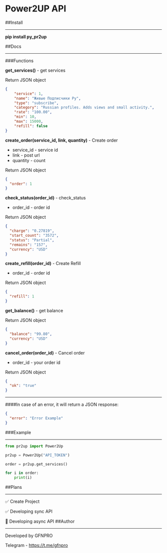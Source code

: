 # Power2UP API

##Install
___
**pip install py_pr2up**

##Docs
___
###Functions

**get_services()** - get services

Return JSON object
```json
{
    "service": 1,
    "name": "Живые Подписчики Ру",
    "type": "subscribe",
    "category": "Russian profiles. Adds views and small activity.",
    "rate": "100.00",
    "min": 10,
    "max": 15000,
    "refill": false
}
```

**create_order(service_id, link, quantity)** - Create order

+ service_id - service id
+ link - post url
+ quantity - count

Return JSON object
```json
{
  "order": 1
}
```

**check_status(order_id)**  - check_status

+ order_id - order id

Return JSON object
```json
{
  "charge": "0.27819",
  "start_count": "3572",
  "status": "Partial",
  "remains": "157",
  "currency": "USD"
}
```

**create_refill(order_id)** - Create Refill

+ order_id - order id

Return JSON object
```json
{
  "refill": 1
}
```

**get_balance()** - get balance

Return JSON object
```json
{
  "balance": "99.80",
  "currency": "USD"
}
```

**cancel_order(order_id)** - Cancel order

+ order_id - your order id

Return JSON object
```json
{
  "ok": "true"
}
```

---
####In case of an error, it will return a JSON response:
```json
{
  "error": "Error Example"
}
```

###Example
___
```python
from pr2up import Power2Up

pr2up = Power2Up("API_TOKEN")

order = pr2up.get_services()

for i in order:
    print(i)
```
##Plans
___
✅ Create Project

✅ Developing sync API

🔲 Developing async API
##Author
___
Developed by GFNPRO

Telegram - https://t.me/gfnpro
